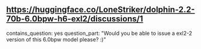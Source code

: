 ## https://huggingface.co/LoneStriker/dolphin-2.2-70b-6.0bpw-h6-exl2/discussions/1

contains_question: yes
question_part: "Would you be able to issue a exl2-2 version of this 6.0bpw model please? :)"